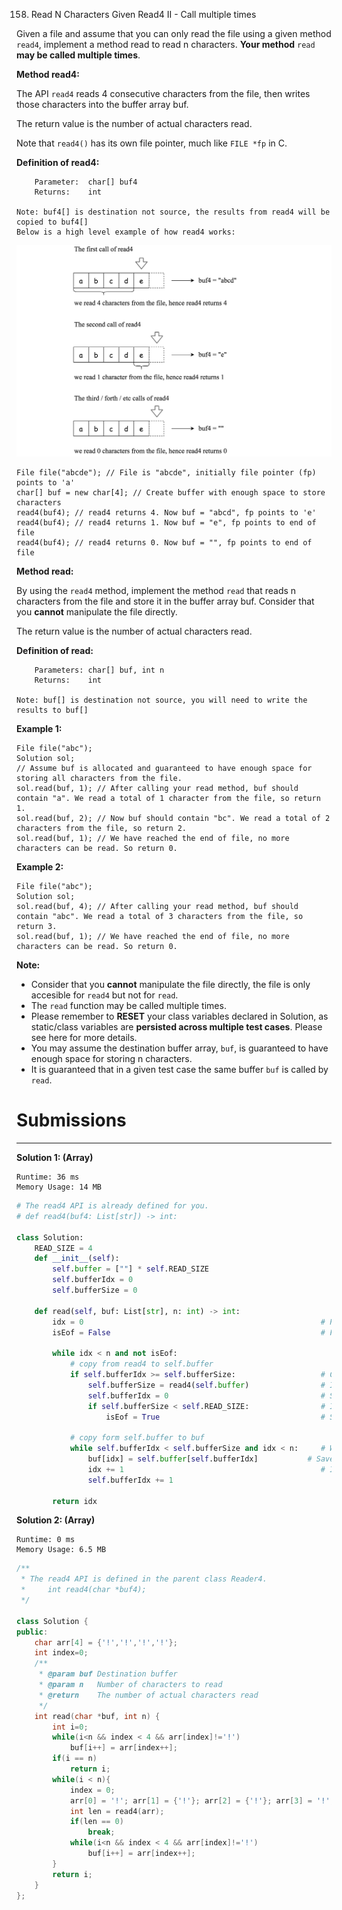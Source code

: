 158. Read N Characters Given Read4 II - Call multiple times

Given a file and assume that you can only read the file using a given method `read4`, implement a method read to read n characters. **Your method** `read` **may be called multiple times**.

 

**Method read4:**

The API `read4` reads 4 consecutive characters from the file, then writes those characters into the buffer array buf.

The return value is the number of actual characters read.

Note that `read4()` has its own file pointer, much like `FILE *fp` in C.

**Definition of read4:**
```
    Parameter:  char[] buf4
    Returns:    int

Note: buf4[] is destination not source, the results from read4 will be copied to buf4[]
Below is a high level example of how read4 works:
```

![158_157_example.png](img/158_157_example.png)

```
File file("abcde"); // File is "abcde", initially file pointer (fp) points to 'a'
char[] buf = new char[4]; // Create buffer with enough space to store characters
read4(buf4); // read4 returns 4. Now buf = "abcd", fp points to 'e'
read4(buf4); // read4 returns 1. Now buf = "e", fp points to end of file
read4(buf4); // read4 returns 0. Now buf = "", fp points to end of file
``` 

**Method read:**

By using the `read4` method, implement the method `read` that reads n characters from the file and store it in the buffer array buf. Consider that you **cannot** manipulate the file directly.

The return value is the number of actual characters read.

**Definition of read:**
```
    Parameters:	char[] buf, int n
    Returns:	int

Note: buf[] is destination not source, you will need to write the results to buf[]
```

**Example 1:**
```
File file("abc");
Solution sol;
// Assume buf is allocated and guaranteed to have enough space for storing all characters from the file.
sol.read(buf, 1); // After calling your read method, buf should contain "a". We read a total of 1 character from the file, so return 1.
sol.read(buf, 2); // Now buf should contain "bc". We read a total of 2 characters from the file, so return 2.
sol.read(buf, 1); // We have reached the end of file, no more characters can be read. So return 0.
```

**Example 2:**
```
File file("abc");
Solution sol;
sol.read(buf, 4); // After calling your read method, buf should contain "abc". We read a total of 3 characters from the file, so return 3.
sol.read(buf, 1); // We have reached the end of file, no more characters can be read. So return 0.
```

**Note:**

* Consider that you **cannot** manipulate the file directly, the file is only accesible for `read4` but not for `read`.
* The `read` function may be called multiple times.
* Please remember to **RESET** your class variables declared in Solution, as static/class variables are **persisted across multiple test cases**. Please see here for more details.
* You may assume the destination buffer array, `buf`, is guaranteed to have enough space for storing n characters.
* It is guaranteed that in a given test case the same buffer `buf` is called by `read`.

# Submissions
---
**Solution 1: (Array)**
```
Runtime: 36 ms
Memory Usage: 14 MB
```
```python
# The read4 API is already defined for you.
# def read4(buf4: List[str]) -> int:

class Solution:
    READ_SIZE = 4
    def __init__(self):
        self.buffer = [""] * self.READ_SIZE
        self.bufferIdx = 0
        self.bufferSize = 0
        
    def read(self, buf: List[str], n: int) -> int:
        idx = 0                                                     # Position of current char to read in buffer
        isEof = False                                               # Flag to detect "end of file" case
        
        while idx < n and not isEof:
            # copy from read4 to self.buffer
            if self.bufferIdx >= self.bufferSize:                   # Check if there is still data in the internal buffer
                self.bufferSize = read4(self.buffer)                # If not, read data into the internal buffer
                self.bufferIdx = 0                                  # Set the index to starting position
                if self.bufferSize < self.READ_SIZE:                # If read returned less than 4 characters
                    isEof = True                                    # Set "end of file" flag
            
            # copy form self.buffer to buf
            while self.bufferIdx < self.bufferSize and idx < n:     # While indexes of both buffers are valid
                buf[idx] = self.buffer[self.bufferIdx]           # Save character from the internal buffer
                idx += 1                                            # Increment both indexes
                self.bufferIdx += 1
        
        return idx
```

**Solution 2: (Array)**
```
Runtime: 0 ms
Memory Usage: 6.5 MB
```
```c++
/**
 * The read4 API is defined in the parent class Reader4.
 *     int read4(char *buf4);
 */

class Solution {
public:
    char arr[4] = {'!','!','!','!'};
    int index=0;
    /**
     * @param buf Destination buffer
     * @param n   Number of characters to read
     * @return    The number of actual characters read
     */
    int read(char *buf, int n) {
        int i=0;
        while(i<n && index < 4 && arr[index]!='!')
            buf[i++] = arr[index++];
        if(i == n)
            return i;
        while(i < n){
            index = 0;
            arr[0] = '!'; arr[1] = {'!'}; arr[2] = {'!'}; arr[3] = '!';
            int len = read4(arr);
            if(len == 0)
                break;
            while(i<n && index < 4 && arr[index]!='!')
                buf[i++] = arr[index++];
        }
        return i;
    }
};
```